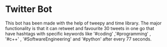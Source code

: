 # Twitter Bot
This bot has been made with the help of tweepy and time library. The major functionality is that it can retweet and favourite 30 tweets in one go that have hashtags with specific keywords like '#coding' ,'#programming' , '#c++' , '#SoftwareEngineering' and '#python' after every 77 seconds.
